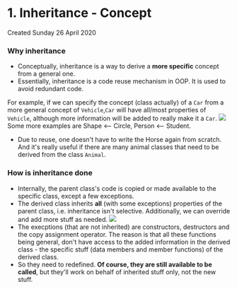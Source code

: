 # 1. Inheritance - Concept
Created Sunday 26 April 2020

### Why inheritance

- Conceptually, inheritance is a way to derive a **more specific** concept from a general one.
- Essentially, inheritance is a code reuse mechanism in OOP. It is used to avoid redundant code.

For example, if we can specify the concept (class actually) of a `Car` from a more general concept of `Vehicle`,`Car` will have all/most properties of `Vehicle`, although more information will be added to really make it a `Car`.
![](/assets/1*Inheritance*-_Concept-image-1.png)
Some more examples are Shape <-- Circle, Person <-- Student.

- Due to reuse, one doesn't have to write the Horse again from scratch. And it's really useful if there are many animal classes that need to be derived from the class `Animal`.

### How is inheritance done

- Internally, the parent class's code is copied or made available to the specific class, except a few exceptions.
- The derived class inherits **all** (with some exceptions) properties of the parent class, i.e. inheritance isn't selective. Additionally, we can override and add more stuff as needed.
  ![](/assets/1*Inheritance*-_Concept-image-1.png)
- The execptions (that are not inherited) are constructors, destructors and the copy assignment operator. The reason is that all these functions being general, don't have access to the added information in the derived class - the specific stuff (data members and member functions) of the derived class.
- So they need to redefined. **Of course, they are still available to be called**, but they'll work on behalf of inherited stuff only, not the new stuff.
